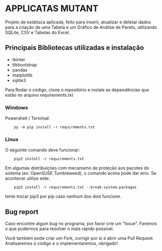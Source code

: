 # APPLICATAS MUTANT

Projeto de estátisca aplicada, feito para inserir, atualizar e deletar dados para a criação de uma Tabela e um Gráfico de Análise de Pareto, utilizando SQLite, CSV e Tabelas do Excel.

## Principais Bibliotecas utilizadas e instalação
- tkinter
- ttkbootstrap
- pandas
- matplotlib
- sqlite3

Para Rodar o código, clone o repositório e instale as dependências que estão no arquivo requirements.txt

### Windows
Powershell / Terminal: 

        py -m pip install -r requirements.txt

### Linux
O seguinte comando deve funcionar:

        pip3 install -r requirements.txt

Em algumas distribuições com mecanismo de proteção aos pacotes do sistema (ex: OpenSUSE Tumbleweed), o comando acima pode dar erro. Se acontecer utilize este:

        pip3 install -r requirements.txt --break-system-packages

tente trocar pip3 por pip caso nenhum dos dois funcione.

## Bug report

Caso encontre algum bug no programa, por favor crie um "Issue". Faremos o que pudermos para resolver o mais rápido possível.

Você também pode criar um Fork, corrigir por si e abrir uma Pull Request. Analisaremos o código e o implementaremos, obrigado!
